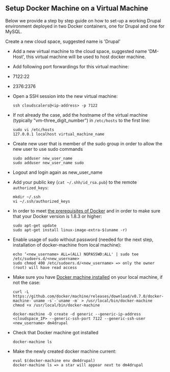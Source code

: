 ## Setup Docker Machine on a Virtual Machine

Below we provide a step by step guide on how to set-up a working Drupal environment deployed in two Docker containers, one for Drupal and one for MySQL.

Create a new cloud space, suggested name is 'Drupal'


* Add a new virtual machine to the cloud space, suggested name 'DM-Host', this virtual machine will be used to host docker machine.

* Add following port forwardings for this virtual machine:
 * 7122:22
 * 2376:2376

* Open a SSH session into the new virtual machine:

	```shell
	ssh cloudscalers@<ip-address> -p 7122
	```

* If not already the case, add the hostname of the virtual machine (typically "vm-three\_digit\_number") in `/etc/hosts` to the first line:

	```shell
	sudo vi /etc/hosts
	127.0.0.1 localhost virtual_machine_name
	```

* Create new user that is member of the sudo group in order to allow the new user to use sudo commands

	```shell
	sudo adduser new_user_name
	sudo adduser new_user_name sudo
	```
	
* Logout and login again as new_user_name

* Add your public key (`cat ~/.shh/id_rsa.pub`) to the remote `authorized_keys`:

	```shell
	mkdir ~/.ssh
	vi ~/.ssh/authorized_keys
	```

* In order to meet [the prerequisites of Docker](https://docs.docker.com/engine/installation/linux/ubuntulinux/) and in order to make sure that your Docker version is 1.8.3 or higher: 

	```shell
	sudo apt-get update
	sudo apt-get install linux-image-extra-$(uname -r)
	```
	
* Enable usage of sudo without password (needed for the next step, installation of docker-machine from local machine):

	```shell
	echo ‘<new_username> ALL=(ALL) NOPASSWD:ALL' | sudo tee /etc/sudoers.d/<new_username>
	sudo chmod 400 /etc/sudoers.d/<new_username> => only the owner (root) will have read access
	```

* Make sure you have [Docker machine installed](https://docs.docker.com/machine/install-machine/) on your local machine, if not the case:

	```shell
 	curl -L https://github.com/docker/machine/releases/download/v0.7.0/docker-machine-`uname -s`-`uname -m` > /usr/local/bin/docker-machine
 	chmod +x /usr/local/bin/docker-machine
	```

	```shell
	docker-machine -D create -d generic --generic-ip-address <cloudspace_IP> --generic-ssh-port 7122 --generic-ssh-user <new_username> dm4drupal
	```

* Check that Docker machine got installed

	```shell
	docker-machine ls
	```
	
* Make the newly created docker machine current:

	```shell
	eval $(docker-machine env dm4drupal)
	docker-machine ls => a star will appear next to dm4drupal
	```
